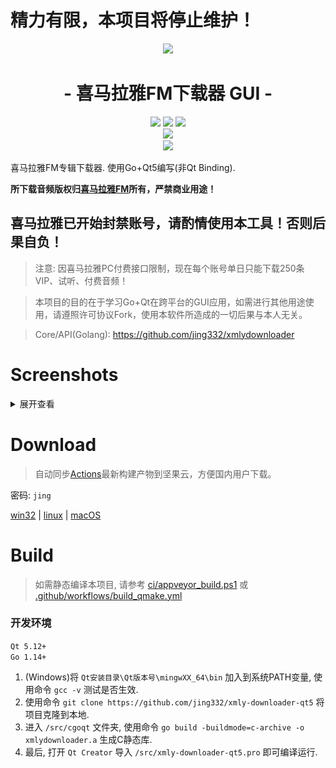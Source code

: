 # 精力有限，本项目将停止维护！

<p align="center">
<img src="http://blog.xmcdn.com/wp-content/uploads/2014/04/%E8%A7%84%E8%8C%831.png">
</p>

<h1 align="center">- 喜马拉雅FM下载器 GUI -</h1>

<p align="center">
  <img src="https://img.shields.io/badge/support-Windows-blue?logo=Windows">
  <img src="https://img.shields.io/badge/support-Linux-yellow?logo=Linux">
  <img src="https://img.shields.io/badge/support-MacOS-green?logo=apple">
  <br />
  <a href="https://github.com/jing332/xmly-downloader-qt5/actions"><img src="https://github.com/jing332/xmly-downloader-qt5/workflows/QMake%20Build%20Matrix/badge.svg?branch=master"><a/>
  <br />
  <img src="http://hits.dwyl.com/jing332/xmly-downloader-qt5.svg">
</p>

喜马拉雅FM专辑下载器. 使用Go+Qt5编写(非Qt Binding).

**所下载音频版权归[喜马拉雅FM](https://www.ximalaya.com)所有，严禁商业用途！**

## 喜马拉雅已开始封禁账号，请酌情使用本工具！否则后果自负！

> 注意: 因喜马拉雅PC付费接口限制，现在每个账号单日只能下载250条VIP、试听、付费音频！

> 本项目的目的在于学习Go+Qt在跨平台的GUI应用，如需进行其他用途使用，请遵照许可协议Fork，使用本软件所造成的一切后果与本人无关。

> Core/API(Golang): https://github.com/jing332/xmlydownloader

# Screenshots
<details>
<summary>展开查看</summary>
  
![MainWindow](images/MainWindow.png)

![DownloadDialog](images/DownloadDialog.png)

![lightblue](images/lightblue.png)

![psblack](images/psblack.png)

![flatwhite](images/flatwhite.png)
</details>

# Download

> 自动同步[Actions](https://github.com/jing332/xmly-downloader-qt5/actions)最新构建产物到坚果云，方便国内用户下载。

密码: `jing`

[win32](https://www.jianguoyun.com/p/DevyI60Q5dvlCBieh7sD) | [linux](https://www.jianguoyun.com/p/DaX_DxwQ5dvlCBjxjbsD) | [macOS](https://www.jianguoyun.com/p/DYp_qTkQ5dvlCBiOjrsD)

# Build

> 如需静态编译本项目, 请参考 [ci/appveyor_build.ps1](https://github.com/jing332/xmly-downloader-qt5/blob/master/ci/appveyor_build.ps1) 或 [.github/workflows/build_qmake.yml](https://github.com/jing332/xmly-downloader-qt5/blob/master/.github/workflows/build_qmake.yml)

### 开发环境
`Qt 5.12+`  
`Go 1.14+`

1. (Windows)将 `Qt安装目录\Qt版本号\mingwXX_64\bin` 加入到系统PATH变量, 使用命令 `gcc -v` 测试是否生效.  
2. 使用命令 `git clone https://github.com/jing332/xmly-downloader-qt5` 将项目克隆到本地.  
3. 进入 `/src/cgoqt` 文件夹, 使用命令 `go build -buildmode=c-archive -o xmlydownloader.a` 生成C静态库.  
4. 最后, 打开 `Qt Creator` 导入 `/src/xmly-downloader-qt5.pro` 即可编译运行.  
